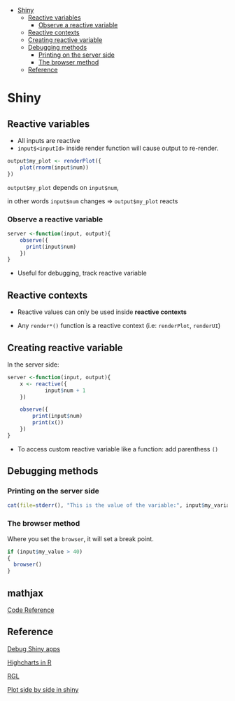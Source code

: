 <!--ts-->
   * [Shiny](#shiny)
      * [Reactive variables](#reactive-variables)
         * [Observe a reactive variable](#observe-a-reactive-variable)
      * [Reactive contexts](#reactive-contexts)
      * [Creating reactive variable](#creating-reactive-variable)
      * [Debugging methods](#debugging-methods)
         * [Printing on the server side](#printing-on-the-server-side)
         * [The browser method](#the-browser-method)
      * [Reference](#reference)

<!-- Added by: gil_diy, at: 2020-06-22T12:39+03:00 -->

<!--te-->

# Shiny

## Reactive variables

* All inputs are reactive
* `input$<inputId>` inside render function will cause output to re-render.

```R
output$my_plot <- renderPlot({
	plot(rnorm(input$num))
})
```

`output$my_plot` depends on `input$num`,

in other words `input$num` changes => `output$my_plot` reacts

### Observe a reactive variable

```R
server <-function(input, output){
    observe({
      print(input$num)
    })
}
```
* Useful for debugging, track reactive variable

## Reactive contexts

*  Reactive values can only be used inside **reactive contexts**

* Any `render*()` function is a reactive context (i.e: `renderPlot`, `renderUI`)




## Creating reactive variable

In the server side:

```R
server <-function(input, output){
	x <- reactive({
			input$num + 1
	})

	observe({
		print(input$num)
		print(x())
	})
}

```

* To access custom reactive variable like a function:
	add parenthess `()`

## Debugging methods

### Printing on the server side

```R
cat(file=stderr(), "This is the value of the variable:", input$my_variable, "\n")
```

### The browser method

Where you set the `browser`, it will set a break point.

```R
if (input$my_value > 40)
{
  browser()
}
```
   
## mathjax
[Code Reference](https://ianlucas.github.io/mathjax-editor/)


## Reference

[Debug Shiny apps](https://shiny.rstudio.com/articles/debugging.html)

[Highcharts in R](http://jkunst.com/highcharter/)

[RGL](http://www.sthda.com/english/wiki/a-complete-guide-to-3d-visualization-device-system-in-r-r-software-and-data-visualization)

[Plot side by side in shiny](https://stackoverflow.com/questions/34384907/how-can-put-multiple-plots-side-by-side-in-shiny-r)
